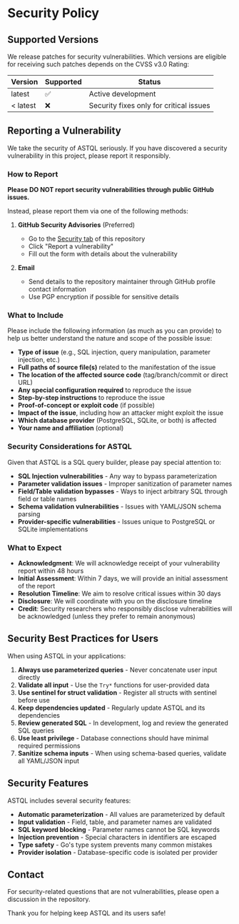 # Security Policy

## Supported Versions

We release patches for security vulnerabilities. Which versions are eligible for receiving such patches depends on the CVSS v3.0 Rating:

| Version | Supported          | Status |
| ------- | ------------------ | ------ |
| latest  | ✅ | Active development |
| < latest | ❌ | Security fixes only for critical issues |

## Reporting a Vulnerability

We take the security of ASTQL seriously. If you have discovered a security vulnerability in this project, please report it responsibly.

### How to Report

**Please DO NOT report security vulnerabilities through public GitHub issues.**

Instead, please report them via one of the following methods:

1. **GitHub Security Advisories** (Preferred)
   - Go to the [Security tab](https://github.com/zoobzio/astql/security) of this repository
   - Click "Report a vulnerability"
   - Fill out the form with details about the vulnerability

2. **Email**
   - Send details to the repository maintainer through GitHub profile contact information
   - Use PGP encryption if possible for sensitive details

### What to Include

Please include the following information (as much as you can provide) to help us better understand the nature and scope of the possible issue:

- **Type of issue** (e.g., SQL injection, query manipulation, parameter injection, etc.)
- **Full paths of source file(s)** related to the manifestation of the issue
- **The location of the affected source code** (tag/branch/commit or direct URL)
- **Any special configuration required** to reproduce the issue
- **Step-by-step instructions** to reproduce the issue
- **Proof-of-concept or exploit code** (if possible)
- **Impact of the issue**, including how an attacker might exploit the issue
- **Which database provider** (PostgreSQL, SQLite, or both) is affected
- **Your name and affiliation** (optional)

### Security Considerations for ASTQL

Given that ASTQL is a SQL query builder, please pay special attention to:

- **SQL Injection vulnerabilities** - Any way to bypass parameterization
- **Parameter validation issues** - Improper sanitization of parameter names
- **Field/Table validation bypasses** - Ways to inject arbitrary SQL through field or table names
- **Schema validation vulnerabilities** - Issues with YAML/JSON schema parsing
- **Provider-specific vulnerabilities** - Issues unique to PostgreSQL or SQLite implementations

### What to Expect

- **Acknowledgment**: We will acknowledge receipt of your vulnerability report within 48 hours
- **Initial Assessment**: Within 7 days, we will provide an initial assessment of the report
- **Resolution Timeline**: We aim to resolve critical issues within 30 days
- **Disclosure**: We will coordinate with you on the disclosure timeline
- **Credit**: Security researchers who responsibly disclose vulnerabilities will be acknowledged (unless they prefer to remain anonymous)

## Security Best Practices for Users

When using ASTQL in your applications:

1. **Always use parameterized queries** - Never concatenate user input directly
2. **Validate all input** - Use the `Try*` functions for user-provided data
3. **Use sentinel for struct validation** - Register all structs with sentinel before use
4. **Keep dependencies updated** - Regularly update ASTQL and its dependencies
5. **Review generated SQL** - In development, log and review the generated SQL queries
6. **Use least privilege** - Database connections should have minimal required permissions
7. **Sanitize schema inputs** - When using schema-based queries, validate all YAML/JSON input

## Security Features

ASTQL includes several security features:

- **Automatic parameterization** - All values are parameterized by default
- **Input validation** - Field, table, and parameter names are validated
- **SQL keyword blocking** - Parameter names cannot be SQL keywords
- **Injection prevention** - Special characters in identifiers are escaped
- **Type safety** - Go's type system prevents many common mistakes
- **Provider isolation** - Database-specific code is isolated per provider

## Contact

For security-related questions that are not vulnerabilities, please open a discussion in the repository.

Thank you for helping keep ASTQL and its users safe!